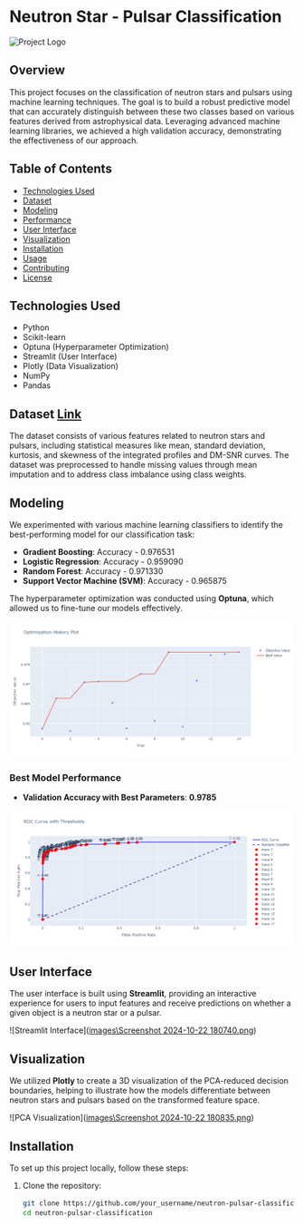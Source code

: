 # Neutron Star - Pulsar Classification

![Project Logo]([images\nut-pul.png](https://github.com/HashamAkram18/Neutron-Pulsar-Classification/blob/main/images/Screenshot%202024-10-22%20180740.png)) <!-- Placeholder for your project logo -->

## Overview

This project focuses on the classification of neutron stars and pulsars using machine learning techniques. The goal is to build a robust predictive model that can accurately distinguish between these two classes based on various features derived from astrophysical data. Leveraging advanced machine learning libraries, we achieved a high validation accuracy, demonstrating the effectiveness of our approach.

## Table of Contents

- [Technologies Used](#technologies-used)
- [Dataset](#dataset)
- [Modeling](#modeling)
- [Performance](#performance)
- [User Interface](#user-interface)
- [Visualization](#visualization)
- [Installation](#installation)
- [Usage](#usage)
- [Contributing](#contributing)
- [License](#license)

## Technologies Used

- Python
- Scikit-learn
- Optuna (Hyperparameter Optimization)
- Streamlit (User Interface)
- Plotly (Data Visualization)
- NumPy
- Pandas

## Dataset [Link](https://www.kaggle.com/datasets/colearninglounge/predicting-pulsar-starintermediate)


The dataset consists of various features related to neutron stars and pulsars, including statistical measures like mean, standard deviation, kurtosis, and skewness of the integrated profiles and DM-SNR curves. The dataset was preprocessed to handle missing values through mean imputation and to address class imbalance using class weights.

## Modeling

We experimented with various machine learning classifiers to identify the best-performing model for our classification task:

- **Gradient Boosting**: Accuracy - 0.976531
- **Logistic Regression**: Accuracy - 0.959090
- **Random Forest**: Accuracy - 0.971330
- **Support Vector Machine (SVM)**: Accuracy - 0.965875

The hyperparameter optimization was conducted using **Optuna**, which allowed us to fine-tune our models effectively.

![Optimization History Graph](https://github.com/HashamAkram18/Neutron-Pulsar-Classification/blob/main/images/newplot%20(4).png?raw=true)

### Best Model Performance

- **Validation Accuracy with Best Parameters**: **0.9785**

![AUC-ROC Thresholds](https://github.com/HashamAkram18/Neutron-Pulsar-Classification/blob/main/images/newplot%20(3).png?raw=true)

## User Interface

The user interface is built using **Streamlit**, providing an interactive experience for users to input features and receive predictions on whether a given object is a neutron star or a pulsar.

![Streamlit Interface]([images\Screenshot 2024-10-22 180740.png](https://github.com/HashamAkram18/Neutron-Pulsar-Classification/blob/main/images/Screenshot%202024-10-22%20180740.png?raw=true)) <!-- Placeholder for Streamlit UI image -->

## Visualization

We utilized **Plotly** to create a 3D visualization of the PCA-reduced decision boundaries, helping to illustrate how the models differentiate between neutron stars and pulsars based on the transformed feature space.

![PCA Visualization]([images\Screenshot 2024-10-22 180835.png](https://github.com/HashamAkram18/Neutron-Pulsar-Classification/blob/main/images/Screenshot%202024-10-22%20180835.png?raw=true)) <!-- Placeholder for PCA visualization image -->

## Installation

To set up this project locally, follow these steps:

1. Clone the repository:
   ```bash
   git clone https://github.com/your_username/neutron-pulsar-classification.git
   cd neutron-pulsar-classification
